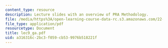 ```yaml
---
content_type: resource
description: Lecture slides with an overview of PRA Methodology.
file: /media/https%3A/open-learning-course-data-rc.s3.amazonaws.com/22-39-integration-of-reactor-design-operations-and-safety-fall-2006/a316316c2bc3f059cb539976b518221f_lec9_ga.pdf
file_type: application/pdf
resourcetype: Document
title: lec9_ga.pdf
uid: a316316c-2bc3-f059-cb53-9976b518221f
---
```

